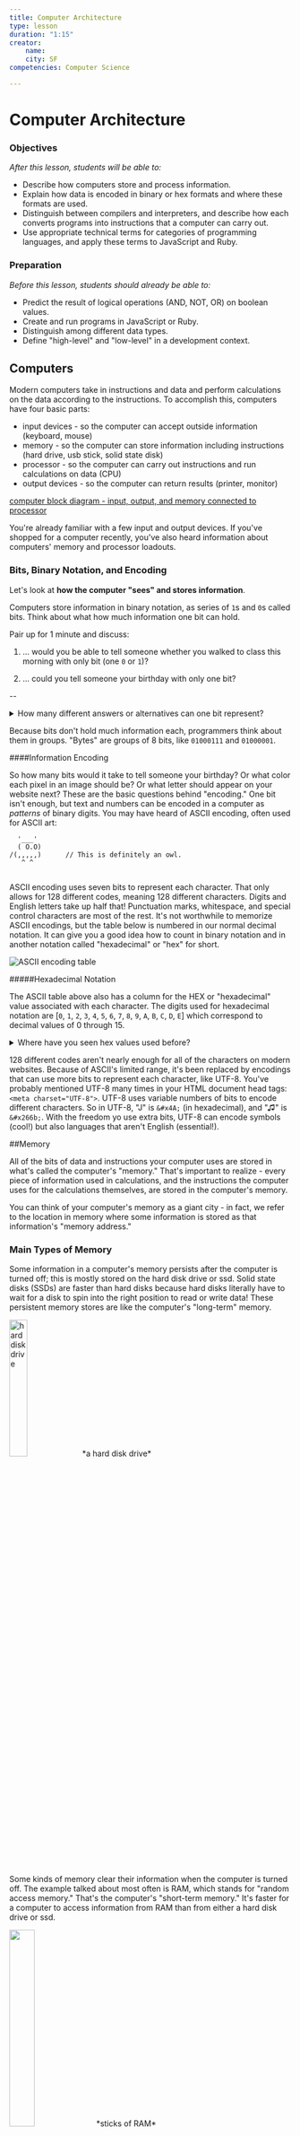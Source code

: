 ```yaml
---
title: Computer Architecture
type: lesson
duration: "1:15"
creator:
    name: 
    city: SF
competencies: Computer Science

---
```



<!--

Parts of a computer  
Memory  
Care because processor accesses values from memory (what's an array? a linked list?!!)  
Processor, Instructions, Processor Registers and Cache  
Processes, Threads  
Machine language, compiling  
Virtual Machines, Interpreters  
Interpreters - variable hoisting  ?



Get a one-sentence understanding of the parts that aren't relevant to web dev but that you'll be expected to know.  Define key terms and/or identify key properties of a language, especially the ones we've used in class.


---
References:
http://www.bbc.co.uk/education/guides/zwbk87h/revision/1
https://www.recurse.com/blog/7-understanding-c-by-learning-assembly
---

-->

# Computer Architecture

### Objectives
*After this lesson, students will be able to:*

- Describe how computers store and process information.   
- Explain how data is encoded in binary or hex formats and where these formats are used. 
- Distinguish between compilers and interpreters, and describe how each converts programs into instructions that a computer can carry out.
- Use appropriate technical terms for categories of programming languages, and apply these terms to JavaScript and Ruby.  

### Preparation
*Before this lesson, students should already be able to:*

- Predict the result of logical operations (AND, NOT, OR) on boolean values. 
- Create and run programs in JavaScript or Ruby. 
- Distinguish among different data types.
- Define "high-level" and "low-level" in a development context. 


## Computers 

Modern computers take in instructions and data and perform calculations on the data according to the instructions.  To accomplish this, computers have four basic parts:

* input devices - so the computer can accept outside information (keyboard, mouse)
* memory - so the computer can store information including instructions (hard drive, usb stick, solid state disk)
* processor - so the computer can carry out instructions and run calculations on data (CPU)
* output devices - so the computer can return results (printer, monitor)

[computer block diagram - input, output, and memory connected to processor](http://onlinemca.com/mca_course/kurukshetra_university/semester1/c/img_c/comp_block_diagram.png)


You're already familiar with a few input and output devices. If you've shopped for a computer recently, you've also heard information about computers' memory and processor loadouts. 






### Bits, Binary Notation, and Encoding

Let's look at **how the computer "sees" and stores information**.

Computers store information in binary notation, as series of `1`s and `0`s called bits.  Think about what how much information one bit can hold.  

Pair up for 1 minute and discuss: 

1. ... would you be able to tell someone whether you walked to class this morning with only bit (one `0` or `1`)? 

1. ... could you tell someone your birthday with only one bit? 

--


<details>   
  <summary>How many different answers or alternatives can one bit represent?</summary>   
   * Two! You may have come up with some cool schemes to pass information.  Remember computers aren't as clever as people! From a computer's perspective, one bit can only represent two possibilities.  
</details>   


Because bits don't hold much information each, programmers think about them in groups.  "Bytes" are groups of 8 bits, like `01000111` and `01000001`.


####Information Encoding

So how many bits would it take to tell someone your birthday? Or what color each pixel in an image should be? Or what  letter should appear on your website next? These are the basic questions behind "encoding." One bit isn't enough, but text and numbers can be encoded in a computer as *patterns* of binary digits.  You may have heard of ASCII encoding, often used for ASCII art:

```
  '___'
  ( O.O)
/(,,,,,)      // This is definitely an owl.
   ^ ^
   
```

ASCII encoding uses seven bits to represent each character. That only allows for 128 different codes, meaning 128 different characters. Digits and English letters take up half that! Punctuation marks, whitespace, and special control characters are most of the rest.  It's not worthwhile to memorize ASCII encodings, but the table below is numbered in our normal decimal notation. It can give you a good idea how to count in binary notation and in another notation called "hexadecimal" or "hex" for short.


![ASCII encoding table](http://web.alfredstate.edu/weimandn/miscellaneous/ascii/ASCII%20Conversion%20Chart.gif)

#####Hexadecimal Notation

The ASCII table above also has a column for the HEX or "hexadecimal" value associated with each character. The digits used for hexadecimal notation are [`0`, `1`, `2`, `3`, `4`, `5`, `6`, `7`, `8`, `9`, `A`, `B`, `C`, `D`, `E`] which correspond to decimal values of 0 through 15. 

<details>
	<summary>Where have you seen hex values used before?</summary>
	<p>One possibility is for hex color values in CSS:</p>
	```css
	body {
		color: "#ED86B4";
	}
	```
</details>



128 different codes aren't nearly enough for all of the characters on modern websites. Because of ASCII's limited range, it's been replaced by encodings that can use more bits to represent each character, like UTF-8. You've probably mentioned UTF-8 many times in your HTML document head tags: `<meta charset="UTF-8">`.  UTF-8 uses variable numbers of bits to encode different characters. So in UTF-8, "J" is `&#x4A;` (in hexadecimal), and  "&#x266b;" is `&#x266b;`.  With the freedom yo use extra bits, UTF-8 can encode symbols (cool!) but also languages that aren't English (essential!).



<!--**Bonus: Numerical "Bases"**-->

<!--Binary, hexadecimal, and our normal decimal representations are all just different ways to look at the same numbers you're already familiar with.  If you'd like to learn more about this topic, it'll help to know that our normal decimal numbers are "base 10," binary numbers are "base 2," and hexadecimal numbers are "base 16." Octal numbers are less common. -->

<!--<details>-->
<!--<summary>Just for fun... can you tell from the chart what the "base" of the octal numbers (in the OCT column) might be?</summary>-->
<!--<p>Octal numbers are base 8. The "base" of a number system tells how many digits it has. Looking at the chart, you'll notice the OCT column only uses the digits 0 through 7 -- 8 digits!</p>-->
<!--</details>-->

<!--  > #### Practice with Binary Numbers-->


<!-- > Bit manipulation describes operations that act on binary numbers.  You can perform common arithmetic on binary numbers. There's also a specail name for "bit shifting" values left or right. This either adds a `0` at the end of the number for left shift ( `<<`), which is equivalent to multiplying by 2, or removes the last binary digit for right shift (`>>`), which is almost like diving by two (why almost?).  -->

<!-- > As sequences of 0s and 1s, binary numbers can also be acted on by logical operators, if you consider each `1` like a `true` and each `0` like a `false`.  For example, `NOT 101` would give `010`.   `1011 AND 1101` would give `1001`. -->

<!-- > <details> -->
<!-- >  <summary>What other operations do you think can act on binary numbers?</summary>-->
<!-- >   <p> We've seen `AND` and `OR`.</p>-->
<!-- > </details> -->

<!-- > A boolean operator you may not know of is `XOR`. It's a lot like `OR`, except `a XOR b` is only true if exactly one of a or b is true.  If both a and b are true, or if both are false, `a XOR b` is false.   So `1010 XOR 0011` would give `1001`.-->




<!-- > <details> -->
<!-- >   <summary>How many different combinations of `1`s and `0`s are possible in a byte?</summary>-->
<!-- >   <p> 2<sup>8</sup>, or 256</p>-->
<!-- > </details> -->

##Memory

All of the bits of data and instructions your computer uses are stored in what's called the computer's "memory."  That's important to realize - every piece of information used in calculations, and the instructions the computer uses for the calculations themselves, are stored in the computer's memory. 

You can think of your computer's memory as a giant city - in fact, we refer to the location in memory where some information is stored as that information's "memory address."

### Main Types of Memory

Some information in a computer's memory persists after the computer is turned off; this is mostly stored on the hard disk drive or ssd. Solid state disks (SSDs) are faster than hard disks because hard disks literally have to wait for a disk to spin into the right position to read or write data!  These persistent memory stores are like the computer's "long-term" memory.

<img src="http://www.oceantechonline.com/ wp-content/uploads/2013/04/hard-drive1.png" alt="hard disk drive" width="25%">
*a hard disk drive*

Some kinds of memory clear their information when the computer is turned off. The example talked about most often is RAM, which stands for "random access memory."  That's the computer's "short-term memory." It's faster for a computer to access information from RAM than from either a hard disk drive or ssd.

<img src="http://www.nemixcorp.com/ media/catalog/product/cache/1/image/9df78eab33525d08d6e5fb8d27136e95/1/8/184_pin_eccx2-a.jpg" width="30%">
*sticks of RAM*

<details>
<summary> Do you think the following are stored "on disk" or in RAM: the code for your computer's operating system, an array you create in the Chrome developer tools console, a file you download?</summary>
<ul>
<li>The code for your operating system had better persist after you restart your computer! That should be on disk.</li>
<li>An array you create in the Chrome developer tools won't even be there if you restart Chrome. It must be stored in RAM. </li>
<li>A file you download will be there the next time you start your computer, so it must be stored on disk. </li>
</ul>

</details>

### Units of Memory

Most modern personal computer hard drives can store hundreds of gigabytes or even a few terabytes, and most RAM is sold in 4-, 8-, or 16-gigabyte "sticks."  

**Bonus: Memory Size Requriements**
	
	* A single character like "a" or "&#x266b;" can be stored in a few bytes of memory. 
	* A small text file is often a few kilobytes long.  
	* An average music MP3 file would be a few megabytes.
	* DVDs are usually a few gigabytes.  
	* A terabyte is enough to hold about 2000 hours of good quality audio.  
	* A petabyte is about three month's worth of tweets - for everyone using twitter!  


### The Computer's View of Memory

When you create a variable, some amount of space in memory is reserved for that variable, a place in the memory "city" where that information can live.  This is called memory allocation. When a variable is no longer needed, the space should be freed; this is called memory deallocation. Most high-level programming languages handle memory allocation and deallocation for us. 

<!--> Programming lanaguges that automatically handle getting rid of old data (for instance, after it goes out of scope) are doing "garbage collection" for us.  -->

<!-- > <details>-->
<!-- > <summary>Is JavaScript garbage collected?</summary>-->
<!-- > <p>We've created JavaScript variables, but we haven't had to carefully destroy them when we're done using them.  JavaScript **is** a garbage collected language.</p>-->
<!-- > </details>-->





## Processors


Processors perform all of the operations that take place within your computer.  The processor is the "brain" of the computer!

<img src="https://blazotech.files.wordpress.com/ 2011/05/1298865422-79.jpg" width="25%"> 
*a processor*


 You can think of the processor as having a few main important parts:

 * the arithmetic logic unit, which performs arithmetic and logical operations on binary data
 * the registers, which are tiny storage spaces for the data beging operated on
 * the cache, which is another small area of memory for data that's likely to be accessed again soon


The number of bits a processor can work on at one time is related to its "word size." Common word sizes are 32 bits or 64 bits, which is why you'll mostly hear about 32bit or 64bit processors.  



<!-- > <details>   -->
<!-- >  <summary>How many different combinations of `1`s and `0`s are possible in a 32-bit word?</summary>   -->
<!-- >   <p> 2<sup>32</sup>, or 4294967296</p>   -->
<!-- > </details>   -->


Processors act on data stored in memory and follow instructions stored in memory. Where that information is stored has an impact on how quickly the processor can access and act on it.

[chart of memory types: size, cost, and access speed](https://cloud.githubusercontent.com/assets/3254910/12181035/b55fae34-b534-11e5-8f86-18b111d0b3ef.png)  




### Processes and Threads 

Each instance of a running program is called a process; a processor can only work on one process at once. To see a list of processes running on your computer, enter the `top` command in your terminal. Seriously, do it now.

A single processor can only work on one thing at a time. Users want to be able to do more than one thing at a time with their computers. There are a few approaches to fixing this problem. First, the processor changes which process it's working on avoid any downtime. If one process needs to wait for user input, for example, the computer will work on a different process for a while to fill that time.  Many computers also have "dual" or "quad" core processors, which is like having 2 or 4 processors. Most modern architectures also allow for threading, where process are divided into smaller "threads", individual tasks that the processor focuses on for a short amount of time.



## Break!


## Interpreters and Compilers

If the processor works with 0s and 1s, how does it know what to do when we give it a line of code like `var speed = 50;`? The code we write has to be translated to instructions the processor can carry out. 


### Low-level Programming Languages

A lot of work of computer science since the mid-1900s has focused on letting humans write human-readable code.  Assembly languages are very low-level programming languages. This means it's very close to machine code; it's a slightly more readable layer just on top of 1s and 0s. There is usually exactly one command in assembly for every possible operation the processor can do. 

Here's an example of some assembly commands:

<!--```assembly-->
<!--; memory address        ; assembly command & operands-->
<!--test[0x100000f90] <+0>: pushq  %rbp         -->
<!--test[0x100000f91] <+1>: movq   %rsp, %rbp   -->
<!--test[0x100000f94] <+4>: xorl   %eax, %eax  -->
<!--test[0x100000f96] <+6>: popq   %rbp	    -->
<!--test[0x100000f97] <+7>: retq                -->
<!--```-->

```assembly
PUSHQ    %rbp
MOVQ     %rsp, %rbp
XORL     %eax, %eax
POPQ     %rbp
RETQ
```

<!--> The first two lines keep track of where the funciton starts. Then the next line sets %eax to 0.  Finally, the last two lines cause the processor to return to whatever it was doing.-->

<!--Can you guess what the code is doing?  The %rbp, %rsp, and %eax are registers - data storage locations directly in the processor. It's very fast for a computer to access the processor's registers, and they usually store the operands for an arithmetic or logic operation being carried out. The %rbp and %rsp registers have special purposes; they help the computer keep track of where in the call stack the current operations are being carried out (we won't go into this too much, but it's the basis for how control flow works).-->


Assembly languages are basically the lowest level languages possible.  Below is some very similar code expressed in a programming language called C. C came after assembly languages and was specifically designed to be easier for humans to read. It's a higher-level programming language than assembly, but it's still possible to translate it pretty directly to processor instructions. 

```c
int main(){
  int x = 8; // this line didn't happen in the assmebly!
  return 0;
}
```

Line by line, what do you think is happening in the C code sample above? 

<details>
  <summary>What do you think `int` means?</summary>
  In C, `int` stands for "integer."
</details> 

<details>
  <summary>What data types are `x` and `main`?</summary>
  `x` is an integer, and `main` is a function. In C, we specify the "return type" of a function, which is why it's defined `int main` instead of `def main` or `function main`.
</details> 


**Static and Dynamic Typing**

C is a statically typed language, meaning it makes sure types match (for operations like "hello" + 5) when the code is compiled. If you tried to compile a C file with `"hello" + 5` in it, the compiling step would give you an error. Most statically types languages make you specify the type of a variable and do not allow you to change it. Languages with dynamic typing only check types at runtime.  So in Ruby you'd get `TypeError: no implicit conversion of Fixnum into String` when you tried to *run* the code. 

Here's one way that C function might look in JavaScript:

```js
function main(){
  var x = 8;
  return 0;
}
```

<details><summary>Is JavaScript typing static or dynamic?</summary>Dynamic!</details>


## Compilers and Interpreters

C is a "compiled language."   Compiling translates code from a higher-level language into a lower-level language, usually into an assembly language that can be run directly by the processor. Programming in a compiled language requires an extra step between writing and running code; you have to use a program called a compiler to compile your code before running it.  This creates extra delay, but the compiled version of the code runs fast because all the instructions are exactly as the processor expects. 

JavaScript and Ruby are "interpreted languages." For interpreted languages, the source code still has to be translated so the computer can run it.  However, the source code is translated a little at a time as it's run, instead of all at once before it is run.  Also, the code isn't translated directly all the way down to the machine code level. It's translated to an intermediate format and then run in a virtual machine -- a simulated computer within the actual computer. The virtual machine has precompiled chunks of code that map to assembly code.  

Programmers working with compiled languages have to use different compilers for the different systems they work on - Windows, Ubuntu, and OS X, for example. They have to consciously find and use the correct compiler.   When working with interpreted languages, the same code can run on many systems. The effort of translating that code to machine language falls to the virtual machine, where the programmer doesn't have to worry about it at all.

One popular compiled language used in web development is Java, which compiles to a special "bytecode" instead of to assembly. For more information on compiled and interpreted languages, check out the wikipedia articles on each!


## Practice


1. How many different values can you represent with one bit?  One decimal digit? One letter?  

1. How many different values can you represent with a byte?  How about with a sequence of eight letters?

1. What do we mean by "high-level" and "low-level" languages? Give an example of each. 

1. What is a "scripting lanauage"? Give an example.

1. Does JavaScript have "static typing" or "dynamic typing"? How do you explain the fact that in JavaScript "hello" + 5 is "hello5"?

1. Is JavaScript a "compiled language" or an "interpreted language"? What about Ruby?
